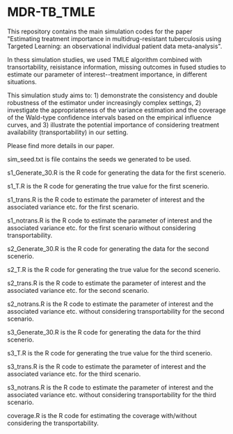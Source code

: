 # MDR-TB_TMLE
This repository contains the main simulation codes for the paper "Estimating treatment importance in multidrug-resistant tuberculosis using Targeted Learning: an observational individual patient data meta-analysis".

In thess simulation studies, we used TMLE algorithm combined with transortability, reisistance information, missing outcomes in fused studies to estimate our parameter of interest--treatment importance, in different situations.

This simulation study aims to: 1) demonstrate the consistency and double robustness of the estimator under increasingly complex  settings, 2) investigate the appropriateness of the variance estimation and the coverage of the Wald-type confidence intervals based on the empirical influence curves, and 3) illustrate the potential importance of considering treatment availability (transportability) in our setting. 

Please find more details in our paper.

sim_seed.txt is file contains the seeds we generated to be used.

s1_Generate_30.R is the R code for generating the data for the first scenerio.

s1_T.R is the R code for generating the true value for the first scenerio.

s1_trans.R is the R code to estimate the parameter of interest and the associated variance etc. for the first scenario.

s1_notrans.R is the R code to estimate the parameter of interest and the associated variance etc. for the first scenario without considering transportability.



s2_Generate_30.R is the R code for generating the data for the second scenerio.

s2_T.R is the R code for generating the true value for the second scenerio.

s2_trans.R is the R code to estimate the parameter of interest and the associated variance etc. for the second scenario.

s2_notrans.R is the R code to estimate the parameter of interest and the associated variance etc. without considering transportability for the second scenario.



s3_Generate_30.R is the R code for generating the data for the third scenerio.

s3_T.R is the R code for generating the true value for the third scenerio.

s3_trans.R is the R code to estimate the parameter of interest and the associated variance etc. for the third scenario.

s3_notrans.R is the R code to estimate the parameter of interest and the associated variance etc. without considering transportability for the third scenario.



coverage.R is the R code for estimating the coverage with/without considering the transportability.
